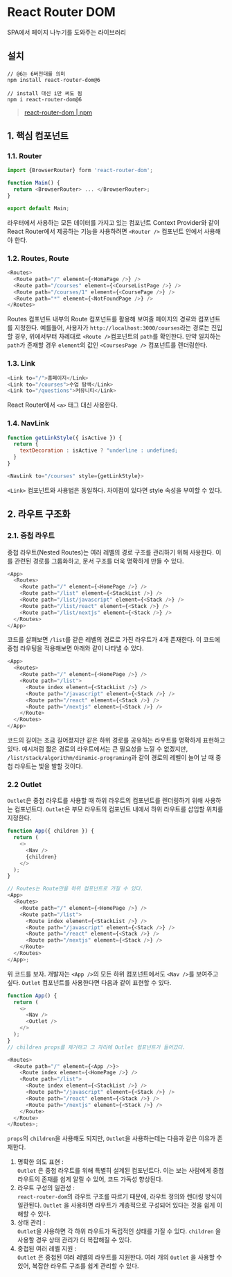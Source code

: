 # React Router DOM

SPA에서 페이지 나누기를 도와주는 라이브러리

## 설치

```
// @6는 6버전대를 의미
npm install react-router-dom@6

// install 대신 i만 써도 됨
npm i react-router-dom@6
```

> [react-router-dom | npm](https://www.npmjs.com/package/react-router-dom)

## 1. 핵심 컴포넌트

### 1.1. Router

```js
import {BrowserRouter} form 'react-router-dom';

function Main() {
  return <BrowserRouter> ... </BrowserRouter>;
}

export default Main;
```

라우터에서 사용하는 모든 데이터를 가지고 있는 컴포넌트
Context Provider와 같이 React Router에서 제공하는 기능을 사용하려면 `<Router />` 컴포넌트 안에서 사용해야 한다.

### 1.2. Routes, Route

```js
<Routes>
  <Route path="/" element={<HomaPage />} />
  <Route path="/courses" element={<CourseListPage />} />
  <Route path="/courses/1" element={<CoursePage />} />
  <Route path="*" element={<NotFoundPage />} />
</Routes>
```

Routes 컴포넌트 내부의 Route 컴포넌트를 활용해 보여줄 페이지의 경로와 컴포넌트를 지정한다. 예를들어, 사용자가 `http://localhost:3000/courses`라는 경로는 진입할 경우, 위에서부터 차례대로 `<Route />`컴포넌트의 `path`를 확인한다. 만약 일치하는 `path`가 존재할 경우 `element`의 값인 `<CoursesPage />` 컴포넌트를 렌더링한다.

### 1.3. Link

```js
<Link to="/">홈페이지</Link>
<Link to="/courses">수업 탐색</Link>
<Link to="/questions">커뮤니티</Link>
```

React Router에서 `<a>` 태그 대신 사용한다.

### 1.4. NavLink

```js
function getLinkStyle({ isActive }) {
  return {
    textDecoration : isActive ? "underline : undefined;
  }
}

<NavLink to="/courses" style={getLinkStyle}>
```

`<Link>` 컴포넌트와 사용법은 동일하다. 차이점이 있다면 style 속성을 부여할 수 있다.

## 2. 라우트 구조화

### 2.1. 중첩 라우트

중첩 라우트(Nested Routes)는 여러 레벨의 경로 구조를 관리하기 위해 사용한다. 이를 관련된 경로를 그룹화하고, 문서 구조를 더욱 명확하게 만들 수 있다.

```js
<App>
  <Routes>
    <Route path="/" element={<HomePage />} />
    <Route path="/list" element={<StackList />} />
    <Route path="/list/javascript" element={<Stack />} />
    <Route path="/list/react" element={<Stack />} />
    <Route path="/list/nextjs" element={<Stack />} />
  </Routes>
</App>
```

코드를 살펴보면 `/list`를 같은 레벨의 경로로 가진 라우트가 4개 존재한다. 이 코드에 중첩 라우팅을 적용해보면 아래와 같이 나타낼 수 있다.

```js
<App>
  <Routes>
    <Route path="/" element={<HomePage />} />
    <Route path="/list">
      <Route index element={<StackList />} />
      <Route path="/javascript" element={<Stack />} />
      <Route path="/react" element={<Stack />} />
      <Route path="/nextjs" element={<Stack />} />
    </Route>
  </Routes>
</App>
```

코드의 길이는 조금 길어졌지만 같은 하위 경로를 공유하는 라우트를 명확하게 표현하고 있다. 예시처럼 짧은 경로의 라우트에서는 큰 필요성을 느낄 수 없겠지만, `/list/stack/algorithm/dinamic-programing`과 같이 경로의 레벨이 늘어 날 때 중첩 라우트는 빛을 발할 것이다.

### 2.2 Outlet

`Outlet`은 중첩 라우트를 사용할 때 하위 라우트의 컴포넌트를 렌더링하기 위해 사용하는 컴포넌트다. `Outlet`은 부모 라우트의 컴포넌트 내에서 하위 라우트를 삽입할 위치를 지정한다.

```js
function App({ children }) {
  return (
    <>
      <Nav />
      {children}
    </>
  );
}

// Routes는 Route만을 하위 컴포넌트로 가질 수 있다.
<App>
  <Routes>
    <Route path="/" element={<HomePage />} />
    <Route path="/list">
      <Route index element={<StackList />} />
      <Route path="/javascript" element={<Stack />} />
      <Route path="/react" element={<Stack />} />
      <Route path="/nextjs" element={<Stack />} />
    </Route>
  </Routes>
</App>;
```

위 코드를 보자. 개발자는 `<App />`의 모든 하위 컴포넌트에서도 `<Nav />`를 보여주고 싶다. `Outlet` 컴포넌트를 사용한다면 다음과 같이 표현할 수 있다.

```js
function App() {
  return (
    <>
      <Nav />
      <Outlet />
    </>
  );
}
// children props를 제거하고 그 자리에 Outlet 컴포넌트가 들어갔다.

<Routes>
  <Route path="/" element={<App />}>
    <Route index element={<HomePage />} />
    <Route path="/list">
      <Route index element={<StackList />} />
      <Route path="/javascript" element={<Stack />} />
      <Route path="/react" element={<Stack />} />
      <Route path="/nextjs" element={<Stack />} />
    </Route>
  </Route>
</Routes>;
```

`props`의 `children`을 사용해도 되지만, `Outlet`을 사용하는데는 다음과 같은 이유가 존재한다.

1. 명확한 의도 표현 :  
   `Outlet` 은 중첩 라우트를 위해 특별히 설계된 컴포넌트다. 이는 보는 사람에게 중첩 라우트의 존재를 쉽게 알릴 수 있어, 코드 가독성 향상된다.
2. 라우트 구성의 일관성 :  
   `react-router-dom`의 라우트 구조를 따르기 때문에, 라우트 정의와 렌더링 방식이 일관된다. `Outlet` 을 사용하면 라우트가 계층적으로 구성되어 있다는 것을 쉽게 이해할 수 있다.
3. 상태 관리 :  
   `Outlet`을 사용하면 각 하위 라우트가 독립적인 상태를 가질 수 있다. `children` 을 사용할 경우 상태 관리가 더 복잡해질 수 있다.
4. 중첩된 여러 레벨 지원 :  
   `Outlet` 은 중첩된 여러 레벨의 라우트를 지원한다. 여러 개의 `Outlet` 을 사용할 수 있어, 복잡한 라우트 구조를 쉽게 관리할 수 있다.
